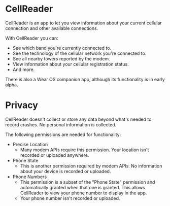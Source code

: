 # CellReader
CellReader is an app to let you view information about your current cellular connection and other available connections.

With CellReader you can:
- See which band you're currently connected to.
- See the technology of the cellular network you're connected to.
- See all nearby towers reported by the modem.
- View information about your cellular registration status.
- And more.

There is also a Wear OS companion app, although its functionality is in early alpha.

# Privacy
CellReader doesn't collect or store any data beyond what's needed to record crashes. No personal information is collected.

The following permissions are needed for functionality:
- Precise Location
  - Many modem APIs require this permission. Your location isn't recorded or uploaded anywhere.
- Phone State
  - This is another permission required by modem APIs. No information about your device is recorded or uploaded.
- Phone Numbers
  - This permission is a subset of the "Phone State" permission and automatically granted when that one is granted. This allows CellReader to view your phone number to display in the app.
  - Your phone number isn't recorded or uploaded.